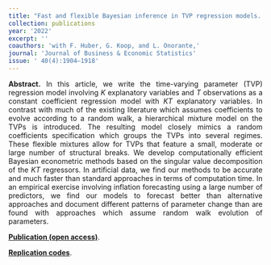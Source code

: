 ```yaml
---
title: "Fast and flexible Bayesian inference in TVP regression models. [doi](https://doi.org/10.1080/07350015.2021.1990772)"
collection: publications
year: '2022'
excerpt: ''
coauthors: 'with F. Huber, G. Koop, and L. Onorante,'
journal: 'Journal of Business & Economic Statistics'
issue: ' 40(4):1904–1918'
---
```

<p align="justify"> <b>Abstract.</b> In this article, we write the time-varying parameter (TVP) regression model involving <i>K</i> explanatory variables and <i>T</i> observations as a constant coefficient regression model with <i>KT</i> explanatory variables. In contrast with much of the existing literature which assumes coefficients to evolve according to a random walk, a hierarchical mixture model on the TVPs is introduced. The resulting model closely mimics a random coefficients specification which groups the TVPs into several regimes. These flexible mixtures allow for TVPs that feature a small, moderate or large number of structural breaks. We develop computationally efficient Bayesian econometric methods based on the singular value decomposition of the <i>KT</i> regressors. In artificial data, we find our methods to be accurate and much faster than standard approaches in terms of computation time. In an empirical exercise involving inflation forecasting using a large number of predictors, we find our models to forecast better than alternative approaches and document different patterns of parameter change than are found with approaches which assume random walk evolution of parameters.
</p>

[**Publication (open access)**](https://doi.org/10.1080/07350015.2021.1990772).

[**Replication codes**](https://www.tandfonline.com/doi/suppl/10.1080/07350015.2021.1990772?scroll=top).
